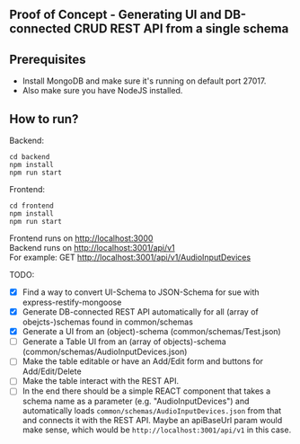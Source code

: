 ## Proof of Concept - Generating UI and DB-connected CRUD REST API from a single schema

## Prerequisites
- Install MongoDB and make sure it's running on default port 27017.
- Also make sure you have NodeJS installed.

## How to run?
Backend:
```
cd backend
npm install
npm run start
```

Frontend:
```
cd frontend
npm install
npm run start
```

Frontend runs on [http://localhost:3000](http://localhost:3001/api/v1/AudioInputDevices)  
Backend runs on [http://localhost:3001/api/v1](http://localhost:3001/api/v1/AudioInputDevices)  
For example: GET [http://localhost:3001/api/v1/AudioInputDevices](http://localhost:3001/api/v1/AudioInputDevices)  

TODO:

- [x] Find a way to convert UI-Schema to JSON-Schema for sue with express-restify-mongoose
- [x] Generate DB-connected REST API automatically for all (array of obejcts-)schemas found in common/schemas
- [x] Generate a UI from an (object)-schema (common/schemas/Test.json)
- [ ] Generate a Table UI from an (array of objects)-schema (common/schemas/AudioInputDevices.json)
- [ ] Make the table editable or have an Add/Edit form and buttons for Add/Edit/Delete
- [ ] Make the table interact with the REST API.
- [ ] In the end there should be a simple REACT component that takes a schema name as a parameter (e.g. "AudioInputDevices") and automatically loads `common/schemas/AudioInputDevices.json` from that and connects it with the REST API. Maybe an apiBaseUrl param would make sense, which would be `http://localhost:3001/api/v1` in this case.